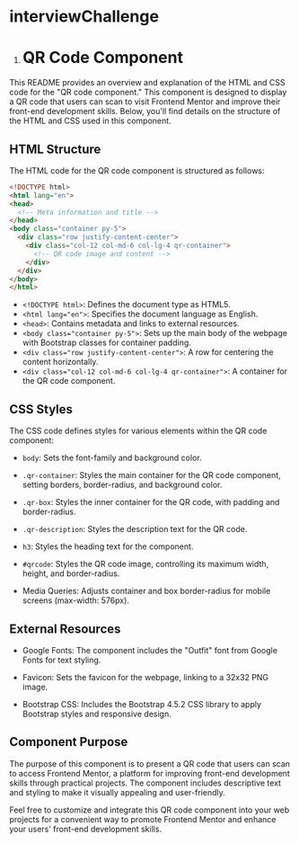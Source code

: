 # interviewChallenge
1. # QR Code Component 

This README provides an overview and explanation of the HTML and CSS code for the "QR code component." This component is designed to display a QR code that users can scan to visit Frontend Mentor and improve their front-end development skills. Below, you'll find details on the structure of the HTML and CSS used in this component.

## HTML Structure
The HTML code for the QR code component is structured as follows:

```html
<!DOCTYPE html>
<html lang="en">
<head>
  <!-- Meta information and title -->
</head>
<body class="container py-5">
  <div class="row justify-content-center">
    <div class="col-12 col-md-6 col-lg-4 qr-container">
      <!-- QR code image and content -->
    </div>
  </div>
</body>
</html>
```

- `<!DOCTYPE html>`: Defines the document type as HTML5.
- `<html lang="en">`: Specifies the document language as English.
- `<head>`: Contains metadata and links to external resources.
- `<body class="container py-5">`: Sets up the main body of the webpage with Bootstrap classes for container padding.
- `<div class="row justify-content-center">`: A row for centering the content horizontally.
- `<div class="col-12 col-md-6 col-lg-4 qr-container">`: A container for the QR code component.

## CSS Styles
The CSS code defines styles for various elements within the QR code component:

- `body`: Sets the font-family and background color.

- `.qr-container`: Styles the main container for the QR code component, setting borders, border-radius, and background color.

- `.qr-box`: Styles the inner container for the QR code, with padding and border-radius.

- `.qr-description`: Styles the description text for the QR code.

- `h3`: Styles the heading text for the component.

- `#qrcode`: Styles the QR code image, controlling its maximum width, height, and border-radius.

- Media Queries: Adjusts container and box border-radius for mobile screens (max-width: 576px).

## External Resources
- Google Fonts: The component includes the "Outfit" font from Google Fonts for text styling.

- Favicon: Sets the favicon for the webpage, linking to a 32x32 PNG image.

- Bootstrap CSS: Includes the Bootstrap 4.5.2 CSS library to apply Bootstrap styles and responsive design.

## Component Purpose
The purpose of this component is to present a QR code that users can scan to access Frontend Mentor, a platform for improving front-end development skills through practical projects. The component includes descriptive text and styling to make it visually appealing and user-friendly.

Feel free to customize and integrate this QR code component into your web projects for a convenient way to promote Frontend Mentor and enhance your users' front-end development skills.
